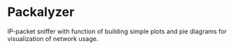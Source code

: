 # Packalyzer

IP-packet sniffer with function of building simple plots and pie diagrams for visualization of network usage.
